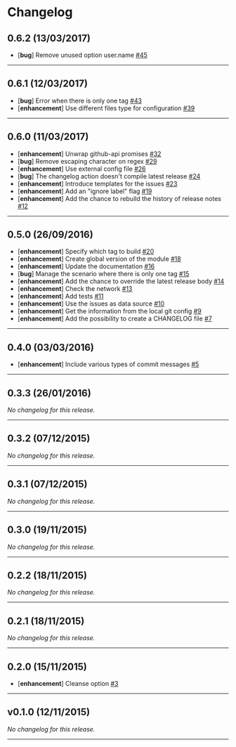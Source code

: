# Changelog

## 0.6.2 (13/03/2017)

- [**bug**] Remove unused option user.name [#45](https://github.com/github-tools/github-release-notes/issues/45)



 --- 

## 0.6.1 (12/03/2017)

- [**bug**] Error when there is only one tag [#43](https://github.com/github-tools/github-release-notes/issues/43)
- [**enhancement**] Use different files type for configuration [#39](https://github.com/github-tools/github-release-notes/issues/39)



 --- 

## 0.6.0 (11/03/2017)

- [**enhancement**] Unwrap github-api promises [#32](https://github.com/github-tools/github-release-notes/issues/32)
- [**bug**] Remove escaping character on regex [#29](https://github.com/github-tools/github-release-notes/issues/29)
- [**enhancement**] Use external config file [#26](https://github.com/github-tools/github-release-notes/issues/26)
- [**bug**] The changelog action doesn't compile latest release [#24](https://github.com/github-tools/github-release-notes/issues/24)
- [**enhancement**] Introduce templates for the issues [#23](https://github.com/github-tools/github-release-notes/issues/23)
- [**enhancement**] Add an "ignore label" flag [#19](https://github.com/github-tools/github-release-notes/issues/19)
- [**enhancement**] Add the chance to rebuild the history of release notes [#12](https://github.com/github-tools/github-release-notes/issues/12)



 --- 

## 0.5.0 (26/09/2016)

- [**enhancement**] Specify which tag to build [#20](https://github.com/github-tools/github-release-notes/issues/20)
- [**enhancement**] Create global version of the module [#18](https://github.com/github-tools/github-release-notes/issues/18)
- [**enhancement**] Update the documentation [#16](https://github.com/github-tools/github-release-notes/issues/16)
- [**bug**] Manage the scenario where there is only one tag [#15](https://github.com/github-tools/github-release-notes/issues/15)
- [**enhancement**] Add the chance to override the latest release body [#14](https://github.com/github-tools/github-release-notes/issues/14)
- [**enhancement**] Check the network [#13](https://github.com/github-tools/github-release-notes/issues/13)
- [**enhancement**] Add tests [#11](https://github.com/github-tools/github-release-notes/issues/11)
- [**enhancement**] Use the issues as data source [#10](https://github.com/github-tools/github-release-notes/issues/10)
- [**enhancement**] Get the information from the local git config [#9](https://github.com/github-tools/github-release-notes/issues/9)
- [**enhancement**] Add the possibility to create a CHANGELOG file [#7](https://github.com/github-tools/github-release-notes/issues/7)



 --- 

## 0.4.0 (03/03/2016)

- [**enhancement**] Include various types of commit messages [#5](https://github.com/github-tools/github-release-notes/issues/5)



 --- 

## 0.3.3 (26/01/2016)

*No changelog for this release.*



 --- 

## 0.3.2 (07/12/2015)

*No changelog for this release.*



 --- 

## 0.3.1 (07/12/2015)

*No changelog for this release.*



 --- 

## 0.3.0 (19/11/2015)

*No changelog for this release.*



 --- 

## 0.2.2 (18/11/2015)

*No changelog for this release.*



 --- 

## 0.2.1 (18/11/2015)

*No changelog for this release.*



 --- 

## 0.2.0 (15/11/2015)

- [**enhancement**] Cleanse option [#3](https://github.com/github-tools/github-release-notes/issues/3)



 --- 

## v0.1.0 (12/11/2015)

_No changelog for this release._


 --- 

